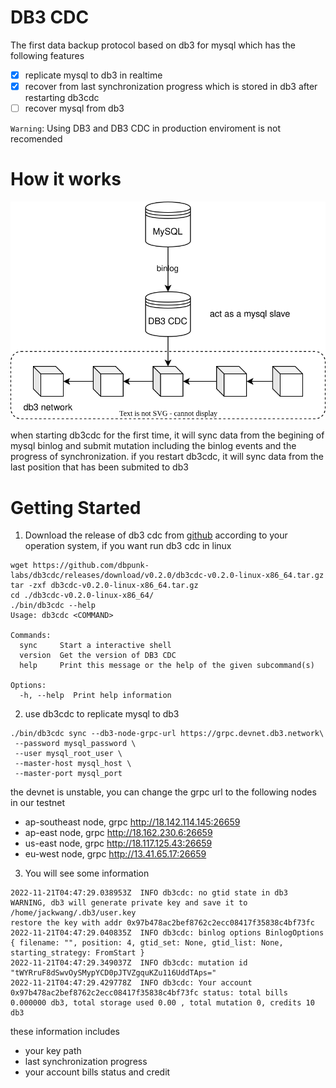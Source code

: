 # DB3 CDC

The first data backup protocol based on db3 for mysql which has the following features

* [x] replicate mysql to db3 in realtime
* [x] recover from last synchronization progress which is stored in db3 after restarting db3cdc
* [ ] recover mysql from db3

`Warning`: Using DB3 and DB3 CDC in production enviroment is not recomended

# How it works

![how_it_works](./images/db3_cdc_how_it_works.svg)

when starting db3cdc for the first time, it will sync data from the begining of mysql binlog and submit mutation including the binlog events and the progress of synchronization. if you restart db3cdc, it will sync data from the last position that has been submited to db3 

# Getting Started

1. Download the release of db3 cdc from [github](https://github.com/dbpunk-labs/db3cdc/releases/tag/v0.2.0) according to your operation system, if you want run db3 cdc in linux 

```shell
wget https://github.com/dbpunk-labs/db3cdc/releases/download/v0.2.0/db3cdc-v0.2.0-linux-x86_64.tar.gz
tar -zxf db3cdc-v0.2.0-linux-x86_64.tar.gz
cd ./db3cdc-v0.2.0-linux-x86_64/
./bin/db3cdc --help
Usage: db3cdc <COMMAND>

Commands:
  sync     Start a interactive shell
  version  Get the version of DB3 CDC
  help     Print this message or the help of the given subcommand(s)

Options:
  -h, --help  Print help information
```
2. use db3cdc to replicate mysql to db3

```
./bin/db3cdc sync --db3-node-grpc-url https://grpc.devnet.db3.network\
 --password mysql_password \
 --user mysql_root_user \
 --master-host mysql_host \
 --master-port mysql_port
```
the devnet is unstable, you can change the grpc url to the following nodes in our testnet
* ap-southeast node, grpc http://18.142.114.145:26659
* ap-east node, grpc http://18.162.230.6:26659 
* us-east node, grpc http://18.117.125.43:26659
* eu-west node, grpc http://13.41.65.17:26659 

3. You will see some information

```
2022-11-21T04:47:29.038953Z  INFO db3cdc: no gtid state in db3
WARNING, db3 will generate private key and save it to /home/jackwang/.db3/user.key
restore the key with addr 0x97b478ac2bef8762c2ecc08417f35838c4bf73fc
2022-11-21T04:47:29.040835Z  INFO db3cdc: binlog options BinlogOptions { filename: "", position: 4, gtid_set: None, gtid_list: None, starting_strategy: FromStart }
2022-11-21T04:47:29.349037Z  INFO db3cdc: mutation id "tWYRruF8dSwvOySMypYCD0pJTVZgquKZu116UddTAps="
2022-11-21T04:47:29.429778Z  INFO db3cdc: Your account 0x97b478ac2bef8762c2ecc08417f35838c4bf73fc status: total bills 0.000000 db3, total storage used 0.00 , total mutation 0, credits 10 db3
```

these information includes
* your key path
* last synchronization progress
* your account bills status and credit





